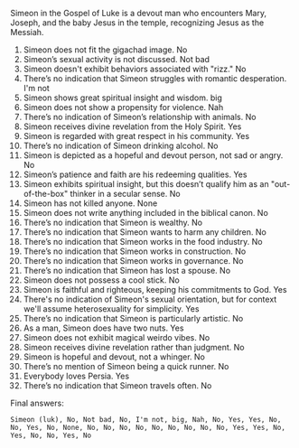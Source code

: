 Simeon in the Gospel of Luke is a devout man who encounters Mary, Joseph, and the baby Jesus in the temple, recognizing Jesus as the Messiah.

1. Simeon does not fit the gigachad image. No
2. Simeon’s sexual activity is not discussed. Not bad
3. Simeon doesn't exhibit behaviors associated with "rizz." No
4. There’s no indication that Simeon struggles with romantic desperation. I'm not
5. Simeon shows great spiritual insight and wisdom. big
6. Simeon does not show a propensity for violence. Nah
7. There’s no indication of Simeon’s relationship with animals. No
8. Simeon receives divine revelation from the Holy Spirit. Yes
9. Simeon is regarded with great respect in his community. Yes
10. There’s no indication of Simeon drinking alcohol. No
11. Simeon is depicted as a hopeful and devout person, not sad or angry. No
12. Simeon’s patience and faith are his redeeming qualities. Yes
13. Simeon exhibits spiritual insight, but this doesn’t qualify him as an "out-of-the-box" thinker in a secular sense. No
14. Simeon has not killed anyone. None
15. Simeon does not write anything included in the biblical canon. No
16. There’s no indication that Simeon is wealthy. No
17. There’s no indication that Simeon wants to harm any children. No
18. There’s no indication that Simeon works in the food industry. No
19. There’s no indication that Simeon works in construction. No
20. There’s no indication that Simeon works in governance. No
21. There’s no indication that Simeon has lost a spouse. No
22. Simeon does not possess a cool stick. No
23. Simeon is faithful and righteous, keeping his commitments to God. Yes
24. There's no indication of Simeon's sexual orientation, but for context we'll assume heterosexuality for simplicity. Yes
25. There’s no indication that Simeon is particularly artistic. No
26. As a man, Simeon does have two nuts. Yes
27. Simeon does not exhibit magical weirdo vibes. No
28. Simeon receives divine revelation rather than judgment. No
29. Simeon is hopeful and devout, not a whinger. No
30. There’s no mention of Simeon being a quick runner. No
31. Everybody loves Persia. Yes
32. There’s no indication that Simeon travels often. No

Final answers:

```Simeon (luk), No, Not bad, No, I'm not, big, Nah, No, Yes, Yes, No, No, Yes, No, None, No, No, No, No, No, No, No, No, No, Yes, Yes, No, Yes, No, No, Yes, No```